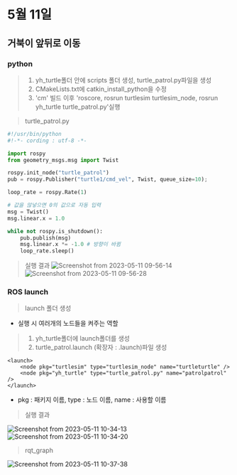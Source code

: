 # 5월 11일

## 거북이 앞뒤로 이동
### python

> 1. yh_turtle폴더 안에 scripts 폴더 생성, turtle_patrol.py파일을 생성
> 2. CMakeLists.txt에 catkin_install_python을 수정
> 3. 'cm' 빌드 이후 'roscore, rosrun turtlesim turtlesim_node, rosrun yh_turtle turtle_patrol.py'실행

> turtle_patrol.py

```python
#!/usr/bin/python
#!-*- cording : utf-8 -*-

import rospy
from geometry_msgs.msg import Twist

rospy.init_node("turtle_patrol")
pub = rospy.Publisher("turtle1/cmd_vel", Twist, queue_size=10);

loop_rate = rospy.Rate(1)

# 값을 않넣으면 0의 값으로 자동 입력
msg = Twist()
msg.linear.x = 1.0

while not rospy.is_shutdown():
    pub.publish(msg)
    msg.linear.x *= -1.0 # 방향이 바뀜
    loop_rate.sleep()
```
> 실행 결과
![Screenshot from 2023-05-11 09-56-14](https://github.com/ajhwan/ros-study/assets/129160008/57c363a7-2900-4233-ab1d-26d446484b5f)
![Screenshot from 2023-05-11 09-56-28](https://github.com/ajhwan/ros-study/assets/129160008/1a9db3a9-5bf0-479c-ac41-baf3830d91aa)

### ROS launch
> launch 폴더 생성
- 실행 시 여러개의 노드들을 켜주는 역할 
> 1. yh_turtle폴더에 launch폴더를 생성
> 2. turtle_patrol.launch (확장자 : .launch)파일 생성
```launch
<launch>
    <node pkg="turtlesim" type="turtlesim_node" name="turtleturtle" />
    <node pkg="yh_turtle" type="turtle_patrol.py" name="patrolpatrol" />
</launch>
```
- pkg : 패키지 이름, type : 노드 이름, name : 사용할 이름

> 실행 결과

![Screenshot from 2023-05-11 10-34-13](https://github.com/ajhwan/ros-study/assets/129160008/7057f3a5-e2ae-4937-9ec3-500b17af96fa)
![Screenshot from 2023-05-11 10-34-20](https://github.com/ajhwan/ros-study/assets/129160008/aa6406ff-b7e8-48f2-a372-180a03e9b53d)

> rqt_graph

![Screenshot from 2023-05-11 10-37-38](https://github.com/ajhwan/ros-study/assets/129160008/12b3b712-67be-479a-9f95-f708af86ac10)

